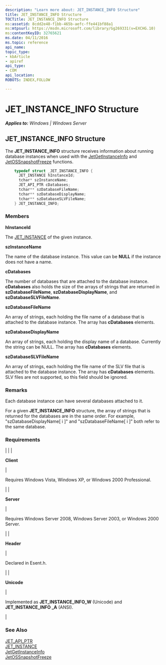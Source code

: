 ```yaml
---
description: "Learn more about: JET_INSTANCE_INFO Structure"
title: JET_INSTANCE_INFO Structure
TOCTitle: JET_INSTANCE_INFO Structure
ms:assetid: 8cdd2e48-f1bb-465b-aefc-ffe441bf88a1
ms:mtpsurl: https://msdn.microsoft.com/library/Gg269331(v=EXCHG.10)
ms:contentKeyID: 32765621
ms.date: 04/11/2016
ms.topic: reference
api_name: 
topic_type: 
- kbArticle
- apiref
api_type: 
- COM
api_location: 
ROBOTS: INDEX,FOLLOW

---
```


# JET_INSTANCE_INFO Structure


_**Applies to:** Windows | Windows Server_

## JET_INSTANCE_INFO Structure

The **JET_INSTANCE_INFO** structure receives information about running database instances when used with the [JetGetInstanceInfo](./jetgetinstanceinfo-function.md) and [JetOSSnapshotFreeze](./jetossnapshotfreeze-function.md) functions.

```cpp
    typedef struct _JET_INSTANCE_INFO {
      JET_INSTANCE hInstanceId;
      tchar* szInstanceName;
      JET_API_PTR cDatabases;
      tchar** szDatabaseFileName;
      tchar** szDatabaseDisplayName;
      tchar** szDatabaseSLVFileName;
    } JET_INSTANCE_INFO;
```

### Members

**hInstanceId**

The [JET_INSTANCE](./jet-instance.md) of the given instance.

**szInstanceName**

The name of the database instance. This value can be **NULL** if the instance does not have a name.

**cDatabases**

The number of databases that are attached to the database instance. **cDatabases** also holds the size of the arrays of strings that are returned in **szDatabaseFileName**, **szDatabaseDisplayName**, and **szDatabaseSLVFileName**.

**szDatabaseFileName**

An array of strings, each holding the file name of a database that is attached to the database instance. The array has **cDatabases** elements.

**szDatabaseDisplayName**

An array of strings, each holding the display name of a database. Currently the string can be NULL. The array has **cDatabases** elements.

**szDatabaseSLVFileName**

An array of strings, each holding the file name of the SLV file that is attached to the database instance. The array has **cDatabases** elements. SLV files are not supported, so this field should be ignored.

### Remarks

Each database instance can have several databases attached to it.

For a given **JET_INSTANCE_INFO** structure, the array of strings that is returned for the databases are in the same order. For example, "szDatabaseDisplayName\[ i \]" and "szDatabaseFileName\[ i \]" both refer to the same database.

### Requirements


| 
|
| <p><strong>Client</strong></p> | <p>Requires Windows Vista, Windows XP, or Windows 2000 Professional.</p> | 
| <p><strong>Server</strong></p> | <p>Requires Windows Server 2008, Windows Server 2003, or Windows 2000 Server.</p> | 
| <p><strong>Header</strong></p> | <p>Declared in Esent.h.</p> | 
| <p><strong>Unicode</strong></p> | <p>Implemented as <strong>JET_INSTANCE_INFO_W</strong> (Unicode) and <strong>JET_INSTANCE_INFO _A</strong> (ANSI).</p> | 



### See Also

[JET_API_PTR](./jet-api-ptr.md)  
[JET_INSTANCE](./jet-instance.md)  
[JetGetInstanceInfo](./jetgetinstanceinfo-function.md)  
[JetOSSnapshotFreeze](./jetossnapshotfreeze-function.md)
